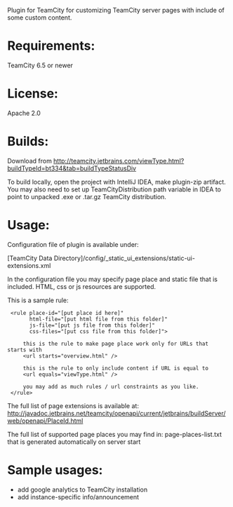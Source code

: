 Plugin for TeamCity for customizing TeamCity server pages with include of some custom content.

Requirements:
=============
TeamCity 6.5 or newer

License:
========
Apache 2.0

Builds:
=======
Download from  http://teamcity.jetbrains.com/viewType.html?buildTypeId=bt334&tab=buildTypeStatusDiv

To build locally, open the project with IntelliJ IDEA, make plugin-zip artifact. 
You may also need to set up TeamCityDistribution path variable in IDEA to point to 
unpacked .exe or .tar.gz TeamCity distribution. 

Usage:
=======

Configuration file of plugin is available under: 

[TeamCity Data Directory]/config/_static_ui_extensions/static-ui-extensions.xml


In the configuration file you may specify page place and static file that is included.
HTML, css or js resources are supported. 


This is a sample rule:

     <rule place-id="[put place id here]" 
           html-file="[put html file from this folder]"
           js-file="[put js file from this folder]"
           css-files="[put css file from this folder]">
         
         this is the rule to make page place work only for URLs that starts with
         <url starts="overview.html" />

         this is the rule to only include content if URL is equal to 
         <url equals="viewType.html" />

         you may add as much rules / url constraints as you like.
     </rule>


The full list of page extensions is available at:
http://javadoc.jetbrains.net/teamcity/openapi/current/jetbrains/buildServer/web/openapi/PlaceId.html

The full list of supported page places you may find in: page-places-list.txt that is generated automatically on server start


Sample usages:
==============
 - add google analytics to TeamCity installation
 - add instance-specific info/announcement


